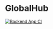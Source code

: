 # GlobalHub

[![Backend App CI](https://github.com/JohnyTomogavk/GlobalHub/actions/workflows/dotnet.yml/badge.svg)](https://github.com/JohnyTomogavk/GlobalHub/actions/workflows/dotnet.yml)
